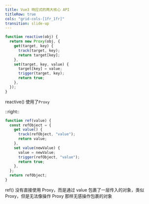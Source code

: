 ```yaml
---
title: Vue3 响应式的两大核心 API
titleRow: true
cols: "grid-cols-[1fr_1fr]"
transition: slide-up
---
```


```javascript
function reactive(obj) {
  return new Proxy(obj, {
    get(target, key) {
      track(target, key);
      return target[key];
    },
    set(target, key, value) {
      target[key] = value;
      trigger(target, key);
      return true;
    },
  });
}
```

reactive() 使用了`Proxy`

::right::

```javascript
function ref(value) {
  const refObject = {
    get value() {
      track(refObject, "value");
      return value;
    },
    set value(newValue) {
      value = newValue;
      trigger(refObject, "value");
      return true;
    },
  };
  return refObject;
}
```

ref() 没有直接使用 Proxy，而是通过 value 包裹了一层传入的对象，类似 Proxy，但是无法像操作 Proxy 那样无感操作包裹的对象

<!--

描述两段代码

可以看出 reactive 使用了 Proxy，而 ref 并没有直接使用 Proxy，而是通过 value 包裹了一层传入的对象，类似 Proxy，但是无法像操作 Proxy 那样无感操作包裹的对象

-->